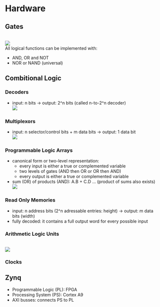 # Hardware
## Gates
<br>![](https://physicsabout.com/wp-content/uploads/2018/02/logic-gates-min-300x181.png)<br>
All logical functions can be implemented with:
* AND, OR and NOT
* NOR or NAND (universal)
## Combitional Logic
### Decoders
* input: n bits  -> output: 2^n bits (called n-to-2^n decoder)
<br>![](https://cs.nyu.edu/courses/fall07/V22.0436-001/lectures/diagrams/decoder.png)<br>
### Multiplexors
* input: n selector/control bits + m data bits -> output: 1 data bit
<br>![](https://cs.nyu.edu/courses/fall07/V22.0436-001/lectures/diagrams/mux4.png)<br>
### Programmable Logic Arrays
* canonical form or two-level representation: 
  * every input is either a  true  or  complemented  variable
  * two levels of gates (AND then OR or OR then AND)
  * every output is either a  true  or  complemented  variable
* sum (OR) of products (AND): A.B + C.D ... (product of sums also exists)
<br>![](https://cs.nyu.edu/courses/fall07/V22.0436-001/lectures/diagrams/pla3.png)<br>
### Read Only Memories
* input: n address bits (2^n adressable entries: height) -> output: m data bits (width)
* fully decoded: it contains a full output word for every possible input
### Arithmetic Logic Units
<br>![](https://cs.nyu.edu/courses/fall07/V22.0436-001/lectures/diagrams/alu-symbol.png)<br>
### Clocks

## Zynq
* Programmable Logic (PL): FPGA
* Processing System (PS): Cortex A9
* AXI busses: connects PS to PL
